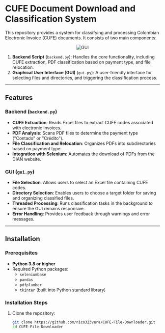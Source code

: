 # CUFE Document Download and Classification System

This repository provides a system for classifying and processing Colombian Electronic Invoice (CUFE) documents. It consists of two main components:

<div align="center">
  <img src="images/giu.png" alt="GUI">
</div>

1. **Backend Script** (`backend.py`): Handles the core functionality, including CUFE extraction, PDF classification based on payment type, and file relocation.
2. **Graphical User Interface (GUI)** (`gui.py`): A user-friendly interface for selecting files and directories, and triggering the classification process.

---

## Features

### Backend (`backend.py`)
- **CUFE Extraction**: Reads Excel files to extract CUFE codes associated with electronic invoices.
- **PDF Analysis**: Scans PDF files to determine the payment type ("Contado" or "Crédito").
- **File Classification and Relocation**: Organizes PDFs into subdirectories based on payment type.
- **Integration with Selenium**: Automates the download of PDFs from the DIAN website.

### GUI (`gui.py`)
- **File Selection**: Allows users to select an Excel file containing CUFE codes.
- **Directory Selection**: Enables users to choose a target folder for saving and organizing classified files.
- **Threaded Processing**: Runs classification tasks in the background to ensure the GUI remains responsive.
- **Error Handling**: Provides user feedback through warnings and error messages.

---

## Installation

### Prerequisites
- **Python 3.8 or higher**
- Required Python packages:
  - `seleniumbase`
  - `pandas`
  - `pdfplumber`
  - `tkinter` (built into Python standard library)

### Installation Steps
1. Clone the repository:
   ```bash
   git clone https://github.com/nico323vera/CUFE-File-Downloader.git
   cd CUFE-File-Downloader
